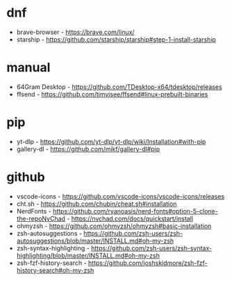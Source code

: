 # dnf
- brave-browser - https://brave.com/linux/
- starship - https://github.com/starship/starship#step-1-install-starship

# manual
- 64Gram Desktop - https://github.com/TDesktop-x64/tdesktop/releases
- ffsend - https://github.com/timvisee/ffsend#linux-prebuilt-binaries

# pip
- yt-dlp - https://github.com/yt-dlp/yt-dlp/wiki/Installation#with-pip
- gallery-dl - https://github.com/mikf/gallery-dl#pip

# github
- vscode-icons - https://github.com/vscode-icons/vscode-icons/releases
- cht.sh - https://github.com/chubin/cheat.sh#installation
- NerdFonts - https://github.com/ryanoasis/nerd-fonts#option-5-clone-the-repoNvChad - https://nvchad.com/docs/quickstart/install
- ohmyzsh - https://github.com/ohmyzsh/ohmyzsh#basic-installation
- zsh-autosuggestions - https://github.com/zsh-users/zsh-autosuggestions/blob/master/INSTALL.md#oh-my-zsh
- zsh-syntax-highlighting - https://github.com/zsh-users/zsh-syntax-highlighting/blob/master/INSTALL.md#oh-my-zsh
- zsh-fzf-history-search - https://github.com/joshskidmore/zsh-fzf-history-search#oh-my-zsh

